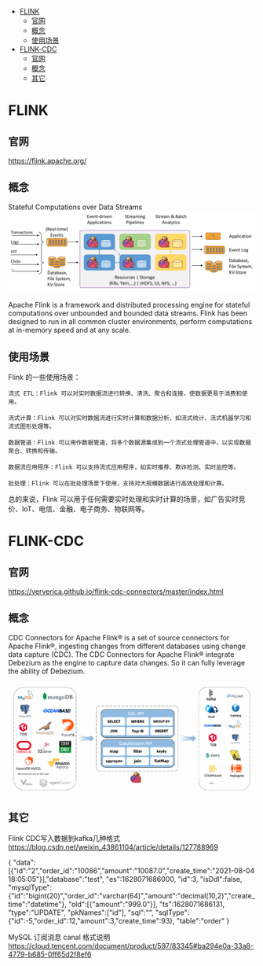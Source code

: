 
- [FLINK](#flink)
  - [官网](#官网)
  - [概念](#概念)
  - [使用场景](#使用场景)
- [FLINK-CDC](#flink-cdc)
  - [官网](#官网-1)
  - [概念](#概念-1)
  - [其它](#其它)

# FLINK
## 官网
https://flink.apache.org/

## 概念
Stateful Computations over Data Streams
![](pic/flink-home-graphic.png)

Apache Flink is a framework and distributed processing engine for stateful computations over unbounded and bounded data streams. Flink has been designed to run in all common cluster environments, perform computations at in-memory speed and at any scale.

## 使用场景
Flink 的一些使用场景：

    流式 ETL：Flink 可以对实时数据流进行转换、清洗、聚合和连接，使数据更易于消费和使用。

    流式计算：Flink 可以对实时数据流进行实时计算和数据分析，如流式统计、流式机器学习和流式图形处理等。

    数据管道：Flink 可以用作数据管道，将多个数据源集成到一个流式处理管道中，以实现数据聚合、转换和传输。

    数据流应用程序：Flink 可以支持流式应用程序，如实时推荐、欺诈检测、实时监控等。

    批处理：Flink 可以在批处理场景下使用，支持对大规模数据进行高效处理和计算。

总的来说，Flink 可以用于任何需要实时处理和实时计算的场景，如广告实时竞价、IoT、电信、金融、电子商务、物联网等。
# FLINK-CDC
## 官网
https://ververica.github.io/flink-cdc-connectors/master/index.html

## 概念
CDC Connectors for Apache Flink® is a set of source connectors for Apache Flink®, ingesting changes from different databases using change data capture (CDC). The CDC Connectors for Apache Flink® integrate Debezium as the engine to capture data changes. So it can fully leverage the ability of Debezium. 

![](pic/flinkcdc_01.png)

## 其它
Flink CDC写入数据到kafka几种格式  
https://blog.csdn.net/weixin_43861104/article/details/127788969


{
"data":[{"id":"2","order_id":"10086","amount":"10087.0","create_time":"2021-08-04 18:05:05"}],"database":"test",
"es":1628071686000,
"id":3,
"isDdl":false,
"mysqlType":{"id":"bigint(20)","order_id":"varchar(64)","amount":"decimal(10,2)","create_time":"datetime"},
"old":[{"amount":"999.0"}],
"ts":1628071686131,
"type":"UPDATE",
"pkNames":["id"],
"sql":"",
"sqlType":{"id":-5,"order_id":12,"amount":3,"create_time":93},
"table":"order"
}

MySQL 订阅消息 canal 格式说明  
https://cloud.tencent.com/document/product/597/83345#ba294e0a-33a8-4779-b685-0ff65d2f8ef6